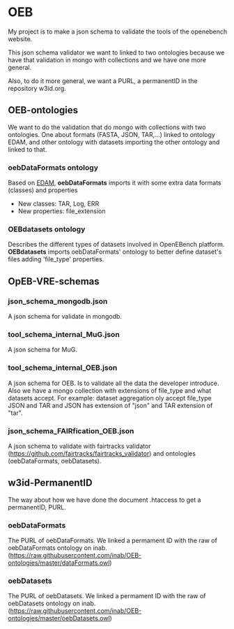 # OEB

My project is to make a json schema to validate the tools of the openebench website.

This json schema validator we want to linked to two ontologies because we have that validation in mongo with collections and we have one more general.

Also, to do it more general, we want a PURL, a permanentID in the repository w3id.org.

## OEB-ontologies
We want to do the validation that do mongo with collections with two ontologies. One about formats (FASTA, JSON, TAR,...) linked to ontology EDAM, and other ontology with datasets importing the other ontology and linked to that. 

### oebDataFormats ontology
Based on [EDAM](http://edamontology.org/EDAM.owl), **oebDataFormats** imports it with some extra data formats (classes) and properties

- New classes: TAR, Log, ERR
- New properties: file_extension

### OEBdatasets ontology
Describes the different types of datasets involved in OpenEBench platform. **OEBdatasets** imports oebDataFormats' ontology to better define dataset's files adding 'file_type' properties.


## OpEB-VRE-schemas

### json_schema_mongodb.json
A json schema for validate in mongodb. 

### tool_schema_internal_MuG.json
A json schema for MuG.

### tool_schema_internal_OEB.json
A json schema for OEB. Is to validate all the data the developer introduce. Also we have a mongo collection with extensions of file_type and what datasets accept. For example: dataset aggregation oly accept file_type JSON and TAR and JSON has extension of "json" and TAR extension of "tar".

### json_schema_FAIRfication_OEB.json
A json schema to validate with  fairtracks validator (https://github.com/fairtracks/fairtracks_validator) and ontologies (oebDataFormats, oebDatasets).


## w3id-PermanentID
The way about how we have done the document .htaccess to get a permanentID, PURL.

### oebDataFormats
The PURL of oebDataFormats. We linked a permament ID with the raw of oebDataFormats ontology on inab. (https://raw.githubusercontent.com/inab/OEB-ontologies/master/dataFormats.owl)

### oebDatasets
The PURL of oebDatasets. We linked a permament ID with the raw of oebDatasets ontology on inab. (https://raw.githubusercontent.com/inab/OEB-ontologies/master/oebDatasets.owl)
